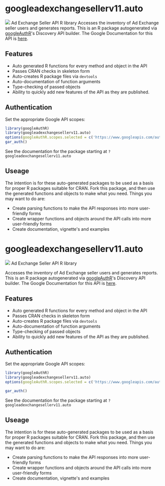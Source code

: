 # googleadexchangesellerv11.auto
![](https://www.google.com/images/icons/product/doubleclick-32.gif)
Ad Exchange Seller API R library
Accesses the inventory of Ad Exchange seller users and generates reports.
This is an R package autogenerated via [googleAuthR](http://code.markedmondson.me/googleAuthR)'s Discovery API builder. 
The Google Documentation for this API is [here](https://developers.google.com/ad-exchange/seller-rest/).
## Features 
 * Auto generated R functions for every method and object in the API
 * Passes CRAN checks in skeleton form
 * Auto-creates R package files via `devtools`
 * Auto-documentation of function arguments
 * Type-checking of passed objects
 * Ability to quickly add new features of the API as they are published.
## Authentication
Set the appropriate Google API scopes:
```r
library(googleAuthR)
library(googleadexchangesellerv11.auto)
options(googleAuthR.scopes.selected = c('https://www.googleapis.com/auth/adexchange.seller', 'https://www.googleapis.com/auth/adexchange.seller.readonly'))
gar_auth()
```
 See the documentation for the package starting at `?googleadexchangesellerv11.auto`
## Useage
The intention is for these auto-generated packages to be used as a basis for proper R packages suitable for CRAN.
Fork this package, and then use the generated functions and objects to make what you need.
Things you may want to do are:
* Create parsing functions to make the API responses into more user-friendly forms
* Create wrapper functions and objects around the API calls into more user-friendly forms
* Create documentation, vignette's and examples
# googleadexchangesellerv11.auto
![](https://www.google.com/images/icons/product/doubleclick-32.gif)
Ad Exchange Seller API R library

Accesses the inventory of Ad Exchange seller users and generates reports.
This is an R package autogenerated via [googleAuthR](http://code.markedmondson.me/googleAuthR)'s Discovery API builder. 
The Google Documentation for this API is [here](https://developers.google.com/ad-exchange/seller-rest/).

## Features 
 * Auto generated R functions for every method and object in the API
 * Passes CRAN checks in skeleton form
 * Auto-creates R package files via `devtools`
 * Auto-documentation of function arguments
 * Type-checking of passed objects
 * Ability to quickly add new features of the API as they are published.

## Authentication
Set the appropriate Google API scopes:

```r
library(googleAuthR)
library(googleadexchangesellerv11.auto)
options(googleAuthR.scopes.selected = c('https://www.googleapis.com/auth/adexchange.seller', 'https://www.googleapis.com/auth/adexchange.seller.readonly'))

gar_auth()
```
 See the documentation for the package starting at `?googleadexchangesellerv11.auto`
## Useage
The intention is for these auto-generated packages to be used as a basis for proper R packages suitable for CRAN.
Fork this package, and then use the generated functions and objects to make what you need.
Things you may want to do are:
* Create parsing functions to make the API responses into more user-friendly forms
* Create wrapper functions and objects around the API calls into more user-friendly forms
* Create documentation, vignette's and examples

